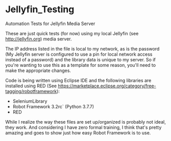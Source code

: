 # Jellyfin_Testing
Automation Tests for Jellyfin Media Server


These are just quick tests (for now) using my local Jellyfin (see http://jellyfin.org) media server. 

The IP address listed in the file is local to my network, as is the password (My Jellyfin server is configured to use a pin for local network access instead of a password) and the library data is unique to my server. So if you're wanting to use this as a template for some reason, you'll need to make the appropriate changes. 

Code is being written using Eclipse IDE and the following libraries are installed using RED (See https://marketplace.eclipse.org/category/free-tagging/robotframework): 
- SeleniumLibrary
- Robot Framework 3.2rc` (Python 3.7.7) 
- RED

While I realize the way these files are set up/organized is probably not ideal, they work. And considering I have zero formal training, I think that's pretty amazing and goes to show just how easy Robot Framework is to use.
